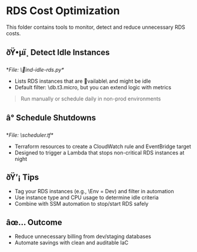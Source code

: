 ﻿# RDS Cost Optimization

This folder contains tools to monitor, detect and reduce unnecessary RDS costs.

## ðŸ•µï¸ Detect Idle Instances

**File: \ind-idle-rds.py\**

- Lists RDS instances that are \vailable\ and might be idle
- Default filter: \db.t3.micro\, but you can extend logic with metrics

> Run manually or schedule daily in non-prod environments

## â° Schedule Shutdowns

**File: \scheduler.tf\**

- Terraform resources to create a CloudWatch rule and EventBridge target
- Designed to trigger a Lambda that stops non-critical RDS instances at night

## ðŸ’¡ Tips

- Tag your RDS instances (e.g., \Env = Dev\) and filter in automation
- Use instance type and CPU usage to determine idle criteria
- Combine with SSM automation to stop/start RDS safely

## âœ… Outcome

- Reduce unnecessary billing from dev/staging databases
- Automate savings with clean and auditable IaC

